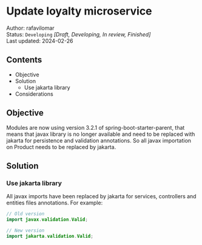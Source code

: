 # Update loyalty microservice
Author: rafavilomar  
Status: `Developing` *[Draft, Developing, In review, Finished]*  
Last updated: 2024-02-26

## Contents
- Objective
- Solution
  - Use jakarta library
- Considerations

## Objective

Modules are now using version 3.2.1 of spring-boot-starter-parent, that means that javax library is no longer available 
and need to be replaced with jakarta for persistence and validation annotations. So all javax importation on Product needs 
to be replaced by jakarta.

## Solution

### Use jakarta library

All javax imports have been replaced by jakarta for services, controllers and entities files annotations. For example:

```java
// Old version
import javax.validation.Valid;

// New version
import jakarta.validation.Valid;
```